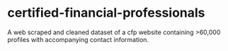 # certified-financial-professionals

A web scraped and cleaned dataset of a cfp website containing >60,000 profiles with accompanying contact information. 
